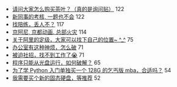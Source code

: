 - [请问大家怎么购买茶叶？（真的是询问贴）](https://www.v2ex.com/t/584048) 122
- [新同事的考核, 一题也不会](https://www.v2ex.com/t/584098) 122
- [找陪练，丢人不？](https://www.v2ex.com/t/584060) 117
- [京阿尼, 京都动画. 总部火灾](https://www.v2ex.com/t/584086) 114
- [关于阿里的定级，大家可以找下自己的位置~ ^_^](https://www.v2ex.com/t/584123) 75
- [办公室有这种神烦，怎么破](https://www.v2ex.com/t/583980) 71
- [被迫社招，找不到工作了😭](https://www.v2ex.com/t/584011) 71
- [程序只能从光盘运行，如何破解？](https://www.v2ex.com/t/583996) 65
- [为了学 Python 入门单独买一个 128G 的乞丐版 mba，合适吗？](https://www.v2ex.com/t/584101) 54
- [我需要买个新的固态硬盘，等推荐](https://www.v2ex.com/t/584195) 52